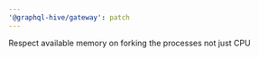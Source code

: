 ```yaml
---
'@graphql-hive/gateway': patch
---
```


Respect available memory on forking the processes not just CPU
